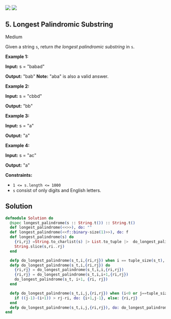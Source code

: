 [![](https://img.shields.io/github/stars/javadev/LeetCode-in-All?label=Stars&style=flat-square)](https://github.com/javadev/LeetCode-in-All)
[![](https://img.shields.io/github/forks/javadev/LeetCode-in-All?label=Fork%20me%20on%20GitHub%20&style=flat-square)](https://github.com/javadev/LeetCode-in-All/fork)

## 5\. Longest Palindromic Substring

Medium

Given a string `s`, return _the longest palindromic substring_ in `s`.

**Example 1:**

**Input:** s = "babad"

**Output:** "bab" **Note:** "aba" is also a valid answer. 

**Example 2:**

**Input:** s = "cbbd"

**Output:** "bb" 

**Example 3:**

**Input:** s = "a"

**Output:** "a" 

**Example 4:**

**Input:** s = "ac"

**Output:** "a" 

**Constraints:**

*   `1 <= s.length <= 1000`
*   `s` consist of only digits and English letters.

## Solution

```elixir
defmodule Solution do
  @spec longest_palindrome(s :: String.t()) :: String.t()
  def longest_palindrome(<<>>), do: ""
  def longest_palindrome(<<f::binary-size(1)>>), do: f
  def longest_palindrome(s) do
    {ri,rj} =String.to_charlist(s) |> List.to_tuple |>  do_longest_palindrome(0, {0,0})
    String.slice(s,ri..rj)
  end

  defp do_longest_palindrome(s_t,i,{ri,rj}) when i == tuple_size(s_t), do: {ri,rj}
  defp do_longest_palindrome(s_t,i,{ri,rj}) do
    {ri,rj} = do_longest_palindrome(s_t,i,i,{ri,rj})
    {ri,rj} = do_longest_palindrome(s_t,i,i+1,{ri,rj})
    do_longest_palindrome(s_t, i+1, {ri, rj})
  end

  defp do_longest_palindrome(s_t,i,j,{ri,rj}) when (i<0 or j==tuple_size(s_t)) or (elem(s_t,i) != elem(s_t,j)) do
    if ((j-1)-(i+1)) > rj-ri, do: {i+1,j-1}, else: {ri,rj}
  end
  defp do_longest_palindrome(s_t,i,j,{ri,rj}), do: do_longest_palindrome(s_t, i-1, j+1, {ri,rj})
end
```